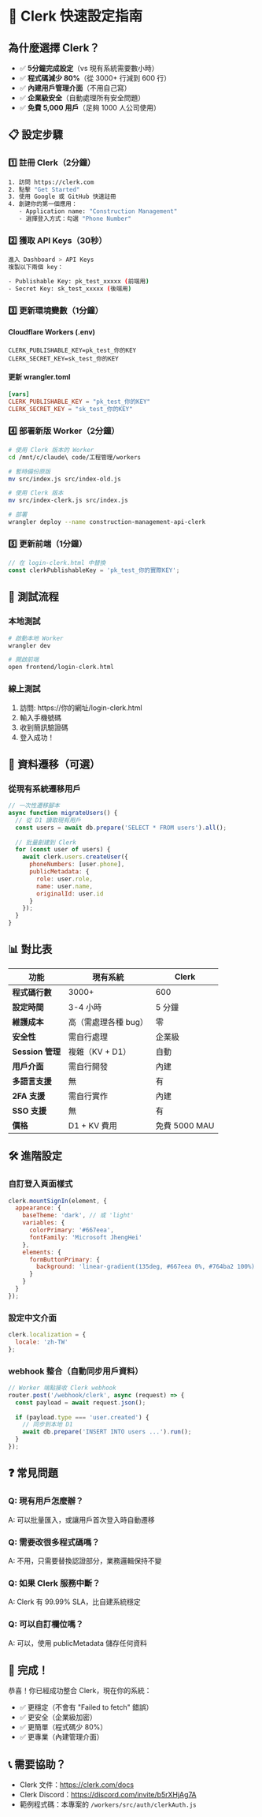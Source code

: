 # 🚀 Clerk 快速設定指南

## 為什麼選擇 Clerk？
- ✅ **5分鐘完成設定**（vs 現有系統需要數小時）
- ✅ **程式碼減少 80%**（從 3000+ 行減到 600 行）
- ✅ **內建用戶管理介面**（不用自己寫）
- ✅ **企業級安全**（自動處理所有安全問題）
- ✅ **免費 5,000 用戶**（足夠 1000 人公司使用）

## 📋 設定步驟

### 1️⃣ 註冊 Clerk（2分鐘）
```bash
1. 訪問 https://clerk.com
2. 點擊 "Get Started"
3. 使用 Google 或 GitHub 快速註冊
4. 創建你的第一個應用：
   - Application name: "Construction Management"
   - 選擇登入方式：勾選 "Phone Number"
```

### 2️⃣ 獲取 API Keys（30秒）
```bash
進入 Dashboard > API Keys
複製以下兩個 key：

- Publishable Key: pk_test_xxxxx (前端用)
- Secret Key: sk_test_xxxxx (後端用)
```

### 3️⃣ 更新環境變數（1分鐘）

#### Cloudflare Workers (.env)
```env
CLERK_PUBLISHABLE_KEY=pk_test_你的KEY
CLERK_SECRET_KEY=sk_test_你的KEY
```

#### 更新 wrangler.toml
```toml
[vars]
CLERK_PUBLISHABLE_KEY = "pk_test_你的KEY"
CLERK_SECRET_KEY = "sk_test_你的KEY"
```

### 4️⃣ 部署新版 Worker（2分鐘）
```bash
# 使用 Clerk 版本的 Worker
cd /mnt/c/claude\ code/工程管理/workers

# 暫時備份原版
mv src/index.js src/index-old.js

# 使用 Clerk 版本
mv src/index-clerk.js src/index.js

# 部署
wrangler deploy --name construction-management-api-clerk
```

### 5️⃣ 更新前端（1分鐘）
```javascript
// 在 login-clerk.html 中替換
const clerkPublishableKey = 'pk_test_你的實際KEY';
```

## 🎯 測試流程

### 本地測試
```bash
# 啟動本地 Worker
wrangler dev

# 開啟前端
open frontend/login-clerk.html
```

### 線上測試
1. 訪問: https://你的網址/login-clerk.html
2. 輸入手機號碼
3. 收到簡訊驗證碼
4. 登入成功！

## 🔄 資料遷移（可選）

### 從現有系統遷移用戶
```javascript
// 一次性遷移腳本
async function migrateUsers() {
  // 從 D1 讀取現有用戶
  const users = await db.prepare('SELECT * FROM users').all();
  
  // 批量創建到 Clerk
  for (const user of users) {
    await clerk.users.createUser({
      phoneNumbers: [user.phone],
      publicMetadata: {
        role: user.role,
        name: user.name,
        originalId: user.id
      }
    });
  }
}
```

## 📊 對比表

| 功能 | 現有系統 | Clerk |
|------|---------|-------|
| **程式碼行數** | 3000+ | 600 |
| **設定時間** | 3-4 小時 | 5 分鐘 |
| **維護成本** | 高（需處理各種 bug）| 零 |
| **安全性** | 需自行處理 | 企業級 |
| **Session 管理** | 複雜（KV + D1）| 自動 |
| **用戶介面** | 需自行開發 | 內建 |
| **多語言支援** | 無 | 有 |
| **2FA 支援** | 需自行實作 | 內建 |
| **SSO 支援** | 無 | 有 |
| **價格** | D1 + KV 費用 | 免費 5000 MAU |

## 🛠️ 進階設定

### 自訂登入頁面樣式
```javascript
clerk.mountSignIn(element, {
  appearance: {
    baseTheme: 'dark', // 或 'light'
    variables: {
      colorPrimary: '#667eea',
      fontFamily: 'Microsoft JhengHei'
    },
    elements: {
      formButtonPrimary: {
        background: 'linear-gradient(135deg, #667eea 0%, #764ba2 100%)'
      }
    }
  }
});
```

### 設定中文介面
```javascript
clerk.localization = {
  locale: 'zh-TW'
};
```

### webhook 整合（自動同步用戶資料）
```javascript
// Worker 端點接收 Clerk webhook
router.post('/webhook/clerk', async (request) => {
  const payload = await request.json();
  
  if (payload.type === 'user.created') {
    // 同步到本地 D1
    await db.prepare('INSERT INTO users ...').run();
  }
});
```

## ❓ 常見問題

### Q: 現有用戶怎麼辦？
A: 可以批量匯入，或讓用戶首次登入時自動遷移

### Q: 需要改很多程式碼嗎？
A: 不用，只需要替換認證部分，業務邏輯保持不變

### Q: 如果 Clerk 服務中斷？
A: Clerk 有 99.99% SLA，比自建系統穩定

### Q: 可以自訂欄位嗎？
A: 可以，使用 publicMetadata 儲存任何資料

## 🎉 完成！

恭喜！你已經成功整合 Clerk，現在你的系統：
- ✅ 更穩定（不會有 "Failed to fetch" 錯誤）
- ✅ 更安全（企業級加密）
- ✅ 更簡單（程式碼少 80%）
- ✅ 更專業（內建管理介面）

## 📞 需要協助？

- Clerk 文件：https://clerk.com/docs
- Clerk Discord：https://discord.com/invite/b5rXHjAg7A
- 範例程式碼：本專案的 `/workers/src/auth/clerkAuth.js`